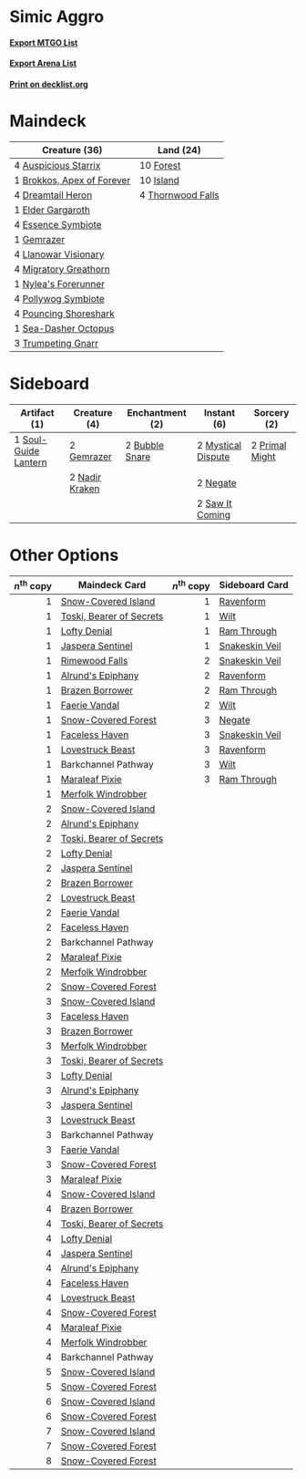 # Simic Aggro

#### [Export MTGO List](../collection/Simic%20Aggro/Simic%20Aggro.txt)
#### [Export Arena List](../collection/Simic%20Aggro/Simic%20Aggro_arena.txt)
#### [Print on decklist.org](http://decklist.org/?deckmain=4%09Auspicious%20Starrix%0A1%09Brokkos,%20Apex%20of%20Forever%0A4%09Dreamtail%20Heron%0A1%09Elder%20Gargaroth%0A4%09Essence%20Symbiote%0A10%09Forest%0A1%09Gemrazer%0A10%09Island%0A4%09Llanowar%20Visionary%0A4%09Migratory%20Greathorn%0A1%09Nylea's%20Forerunner%0A4%09Pollywog%20Symbiote%0A4%09Pouncing%20Shoreshark%0A1%09Sea-Dasher%20Octopus%0A4%09Thornwood%20Falls%0A3%09Trumpeting%20Gnarr&deckside=2%09Bubble%20Snare%0A2%09Gemrazer%0A2%09Mystical%20Dispute%0A2%09Nadir%20Kraken%0A2%09Negate%0A2%09Primal%20Might%0A2%09Saw%20It%20Coming%0A1%09Soul-Guide%20Lantern)
# Maindeck

|                                            Creature (36)                                            |                                         Land (24)                                          |
|-----------------------------------------------------------------------------------------------------|--------------------------------------------------------------------------------------------|
|4 [Auspicious Starrix](http://gatherer.wizards.com/Pages/Card/Details.aspx?multiverseid=479664)      |10 [Forest](http://gatherer.wizards.com/Pages/Card/Details.aspx?multiverseid=439860)        |
|1 [Brokkos, Apex of Forever](http://gatherer.wizards.com/Pages/Card/Details.aspx?multiverseid=479699)|10 [Island](http://gatherer.wizards.com/Pages/Card/Details.aspx?multiverseid=439857)        |
|4 [Dreamtail Heron](http://gatherer.wizards.com/Pages/Card/Details.aspx?multiverseid=479567)         |4 [Thornwood Falls](http://gatherer.wizards.com/Pages/Card/Details.aspx?multiverseid=405420)|
|1 [Elder Gargaroth](http://gatherer.wizards.com/Pages/Card/Details.aspx?multiverseid=485502)         |                                                                                            |
|4 [Essence Symbiote](http://gatherer.wizards.com/Pages/Card/Details.aspx?multiverseid=479669)        |                                                                                            |
|1 [Gemrazer](http://gatherer.wizards.com/Pages/Card/Details.aspx?multiverseid=479675)                |                                                                                            |
|4 [Llanowar Visionary](http://gatherer.wizards.com/Pages/Card/Details.aspx?multiverseid=485516)      |                                                                                            |
|4 [Migratory Greathorn](http://gatherer.wizards.com/Pages/Card/Details.aspx?multiverseid=479685)     |                                                                                            |
|1 [Nylea's Forerunner](http://gatherer.wizards.com/Pages/Card/Details.aspx?multiverseid=476437)      |                                                                                            |
|4 [Pollywog Symbiote](http://gatherer.wizards.com/Pages/Card/Details.aspx?multiverseid=482372)       |                                                                                            |
|4 [Pouncing Shoreshark](http://gatherer.wizards.com/Pages/Card/Details.aspx?multiverseid=479584)     |                                                                                            |
|1 [Sea-Dasher Octopus](http://gatherer.wizards.com/Pages/Card/Details.aspx?multiverseid=479586)      |                                                                                            |
|3 [Trumpeting Gnarr](http://gatherer.wizards.com/Pages/Card/Details.aspx?multiverseid=479733)        |                                                                                            |


# Sideboard

|                                         Artifact (1)                                          |                                      Creature (4)                                       |                                     Enchantment (2)                                     |                                         Instant (6)                                         |                                       Sorcery (2)                                       |
|-----------------------------------------------------------------------------------------------|-----------------------------------------------------------------------------------------|-----------------------------------------------------------------------------------------|---------------------------------------------------------------------------------------------|-----------------------------------------------------------------------------------------|
|1 [Soul-Guide Lantern](http://gatherer.wizards.com/Pages/Card/Details.aspx?multiverseid=476488)|2 [Gemrazer](http://gatherer.wizards.com/Pages/Card/Details.aspx?multiverseid=479675)    |2 [Bubble Snare](http://gatherer.wizards.com/Pages/Card/Details.aspx?multiverseid=491675)|2 [Mystical Dispute](http://gatherer.wizards.com/Pages/Card/Details.aspx?multiverseid=473020)|2 [Primal Might](http://gatherer.wizards.com/Pages/Card/Details.aspx?multiverseid=485520)|
|                                                                                               |2 [Nadir Kraken](http://gatherer.wizards.com/Pages/Card/Details.aspx?multiverseid=476306)|                                                                                         |2 [Negate](http://gatherer.wizards.com/Pages/Card/Details.aspx?multiverseid=423707)          |                                                                                         |
|                                                                                               |                                                                                         |                                                                                         |2 [Saw It Coming](http://gatherer.wizards.com/Pages/Card/Details.aspx?multiverseid=503684)   |                                                                                         |


# Other Options

|*n*<sup>th</sup> copy|                                           Maindeck Card                                           |*n*<sup>th</sup> copy|                                     Sideboard Card                                      |
|--------------------:|---------------------------------------------------------------------------------------------------|--------------------:|-----------------------------------------------------------------------------------------|
|                    1|[Snow-Covered Island](http://gatherer.wizards.com/Pages/Card/Details.aspx?multiverseid=121130)     |                    1|[Ravenform](http://gatherer.wizards.com/Pages/Card/Details.aspx?multiverseid=503680)     |
|                    1|[Toski, Bearer of Secrets](http://gatherer.wizards.com/Pages/Card/Details.aspx?multiverseid=503813)|                    1|[Wilt](http://gatherer.wizards.com/Pages/Card/Details.aspx?multiverseid=479696)          |
|                    1|[Lofty Denial](http://gatherer.wizards.com/Pages/Card/Details.aspx?multiverseid=485379)            |                    1|[Ram Through](http://gatherer.wizards.com/Pages/Card/Details.aspx?multiverseid=479690)   |
|                    1|[Jaspera Sentinel](http://gatherer.wizards.com/Pages/Card/Details.aspx?multiverseid=503792)        |                    1|[Snakeskin Veil](http://gatherer.wizards.com/Pages/Card/Details.aspx?multiverseid=503810)|
|                    1|[Rimewood Falls](http://gatherer.wizards.com/Pages/Card/Details.aspx?multiverseid=503886)          |                    2|[Snakeskin Veil](http://gatherer.wizards.com/Pages/Card/Details.aspx?multiverseid=503810)|
|                    1|[Alrund's Epiphany](http://gatherer.wizards.com/Pages/Card/Details.aspx?multiverseid=503648)       |                    2|[Ravenform](http://gatherer.wizards.com/Pages/Card/Details.aspx?multiverseid=503680)     |
|                    1|[Brazen Borrower](http://gatherer.wizards.com/Pages/Card/Details.aspx?multiverseid=473001)         |                    2|[Ram Through](http://gatherer.wizards.com/Pages/Card/Details.aspx?multiverseid=479690)   |
|                    1|[Faerie Vandal](http://gatherer.wizards.com/Pages/Card/Details.aspx?multiverseid=473007)           |                    2|[Wilt](http://gatherer.wizards.com/Pages/Card/Details.aspx?multiverseid=479696)          |
|                    1|[Snow-Covered Forest](http://gatherer.wizards.com/Pages/Card/Details.aspx?multiverseid=121192)     |                    3|[Negate](http://gatherer.wizards.com/Pages/Card/Details.aspx?multiverseid=423707)        |
|                    1|[Faceless Haven](http://gatherer.wizards.com/Pages/Card/Details.aspx?multiverseid=503874)          |                    3|[Snakeskin Veil](http://gatherer.wizards.com/Pages/Card/Details.aspx?multiverseid=503810)|
|                    1|[Lovestruck Beast](http://gatherer.wizards.com/Pages/Card/Details.aspx?multiverseid=473127)        |                    3|[Ravenform](http://gatherer.wizards.com/Pages/Card/Details.aspx?multiverseid=503680)     |
|                    1|Barkchannel Pathway                                                                                |                    3|[Wilt](http://gatherer.wizards.com/Pages/Card/Details.aspx?multiverseid=479696)          |
|                    1|[Maraleaf Pixie](http://gatherer.wizards.com/Pages/Card/Details.aspx?multiverseid=473158)          |                    3|[Ram Through](http://gatherer.wizards.com/Pages/Card/Details.aspx?multiverseid=479690)   |
|                    1|[Merfolk Windrobber](http://gatherer.wizards.com/Pages/Card/Details.aspx?multiverseid=491700)      |                     |                                                                                         |
|                    2|[Snow-Covered Island](http://gatherer.wizards.com/Pages/Card/Details.aspx?multiverseid=121130)     |                     |                                                                                         |
|                    2|[Alrund's Epiphany](http://gatherer.wizards.com/Pages/Card/Details.aspx?multiverseid=503648)       |                     |                                                                                         |
|                    2|[Toski, Bearer of Secrets](http://gatherer.wizards.com/Pages/Card/Details.aspx?multiverseid=503813)|                     |                                                                                         |
|                    2|[Lofty Denial](http://gatherer.wizards.com/Pages/Card/Details.aspx?multiverseid=485379)            |                     |                                                                                         |
|                    2|[Jaspera Sentinel](http://gatherer.wizards.com/Pages/Card/Details.aspx?multiverseid=503792)        |                     |                                                                                         |
|                    2|[Brazen Borrower](http://gatherer.wizards.com/Pages/Card/Details.aspx?multiverseid=473001)         |                     |                                                                                         |
|                    2|[Lovestruck Beast](http://gatherer.wizards.com/Pages/Card/Details.aspx?multiverseid=473127)        |                     |                                                                                         |
|                    2|[Faerie Vandal](http://gatherer.wizards.com/Pages/Card/Details.aspx?multiverseid=473007)           |                     |                                                                                         |
|                    2|[Faceless Haven](http://gatherer.wizards.com/Pages/Card/Details.aspx?multiverseid=503874)          |                     |                                                                                         |
|                    2|Barkchannel Pathway                                                                                |                     |                                                                                         |
|                    2|[Maraleaf Pixie](http://gatherer.wizards.com/Pages/Card/Details.aspx?multiverseid=473158)          |                     |                                                                                         |
|                    2|[Merfolk Windrobber](http://gatherer.wizards.com/Pages/Card/Details.aspx?multiverseid=491700)      |                     |                                                                                         |
|                    2|[Snow-Covered Forest](http://gatherer.wizards.com/Pages/Card/Details.aspx?multiverseid=121192)     |                     |                                                                                         |
|                    3|[Snow-Covered Island](http://gatherer.wizards.com/Pages/Card/Details.aspx?multiverseid=121130)     |                     |                                                                                         |
|                    3|[Faceless Haven](http://gatherer.wizards.com/Pages/Card/Details.aspx?multiverseid=503874)          |                     |                                                                                         |
|                    3|[Brazen Borrower](http://gatherer.wizards.com/Pages/Card/Details.aspx?multiverseid=473001)         |                     |                                                                                         |
|                    3|[Merfolk Windrobber](http://gatherer.wizards.com/Pages/Card/Details.aspx?multiverseid=491700)      |                     |                                                                                         |
|                    3|[Toski, Bearer of Secrets](http://gatherer.wizards.com/Pages/Card/Details.aspx?multiverseid=503813)|                     |                                                                                         |
|                    3|[Lofty Denial](http://gatherer.wizards.com/Pages/Card/Details.aspx?multiverseid=485379)            |                     |                                                                                         |
|                    3|[Alrund's Epiphany](http://gatherer.wizards.com/Pages/Card/Details.aspx?multiverseid=503648)       |                     |                                                                                         |
|                    3|[Jaspera Sentinel](http://gatherer.wizards.com/Pages/Card/Details.aspx?multiverseid=503792)        |                     |                                                                                         |
|                    3|[Lovestruck Beast](http://gatherer.wizards.com/Pages/Card/Details.aspx?multiverseid=473127)        |                     |                                                                                         |
|                    3|Barkchannel Pathway                                                                                |                     |                                                                                         |
|                    3|[Faerie Vandal](http://gatherer.wizards.com/Pages/Card/Details.aspx?multiverseid=473007)           |                     |                                                                                         |
|                    3|[Snow-Covered Forest](http://gatherer.wizards.com/Pages/Card/Details.aspx?multiverseid=121192)     |                     |                                                                                         |
|                    3|[Maraleaf Pixie](http://gatherer.wizards.com/Pages/Card/Details.aspx?multiverseid=473158)          |                     |                                                                                         |
|                    4|[Snow-Covered Island](http://gatherer.wizards.com/Pages/Card/Details.aspx?multiverseid=121130)     |                     |                                                                                         |
|                    4|[Brazen Borrower](http://gatherer.wizards.com/Pages/Card/Details.aspx?multiverseid=473001)         |                     |                                                                                         |
|                    4|[Toski, Bearer of Secrets](http://gatherer.wizards.com/Pages/Card/Details.aspx?multiverseid=503813)|                     |                                                                                         |
|                    4|[Lofty Denial](http://gatherer.wizards.com/Pages/Card/Details.aspx?multiverseid=485379)            |                     |                                                                                         |
|                    4|[Jaspera Sentinel](http://gatherer.wizards.com/Pages/Card/Details.aspx?multiverseid=503792)        |                     |                                                                                         |
|                    4|[Alrund's Epiphany](http://gatherer.wizards.com/Pages/Card/Details.aspx?multiverseid=503648)       |                     |                                                                                         |
|                    4|[Faceless Haven](http://gatherer.wizards.com/Pages/Card/Details.aspx?multiverseid=503874)          |                     |                                                                                         |
|                    4|[Lovestruck Beast](http://gatherer.wizards.com/Pages/Card/Details.aspx?multiverseid=473127)        |                     |                                                                                         |
|                    4|[Snow-Covered Forest](http://gatherer.wizards.com/Pages/Card/Details.aspx?multiverseid=121192)     |                     |                                                                                         |
|                    4|[Maraleaf Pixie](http://gatherer.wizards.com/Pages/Card/Details.aspx?multiverseid=473158)          |                     |                                                                                         |
|                    4|[Merfolk Windrobber](http://gatherer.wizards.com/Pages/Card/Details.aspx?multiverseid=491700)      |                     |                                                                                         |
|                    4|Barkchannel Pathway                                                                                |                     |                                                                                         |
|                    5|[Snow-Covered Island](http://gatherer.wizards.com/Pages/Card/Details.aspx?multiverseid=121130)     |                     |                                                                                         |
|                    5|[Snow-Covered Forest](http://gatherer.wizards.com/Pages/Card/Details.aspx?multiverseid=121192)     |                     |                                                                                         |
|                    6|[Snow-Covered Island](http://gatherer.wizards.com/Pages/Card/Details.aspx?multiverseid=121130)     |                     |                                                                                         |
|                    6|[Snow-Covered Forest](http://gatherer.wizards.com/Pages/Card/Details.aspx?multiverseid=121192)     |                     |                                                                                         |
|                    7|[Snow-Covered Island](http://gatherer.wizards.com/Pages/Card/Details.aspx?multiverseid=121130)     |                     |                                                                                         |
|                    7|[Snow-Covered Forest](http://gatherer.wizards.com/Pages/Card/Details.aspx?multiverseid=121192)     |                     |                                                                                         |
|                    8|[Snow-Covered Forest](http://gatherer.wizards.com/Pages/Card/Details.aspx?multiverseid=121192)     |                     |                                                                                         |

